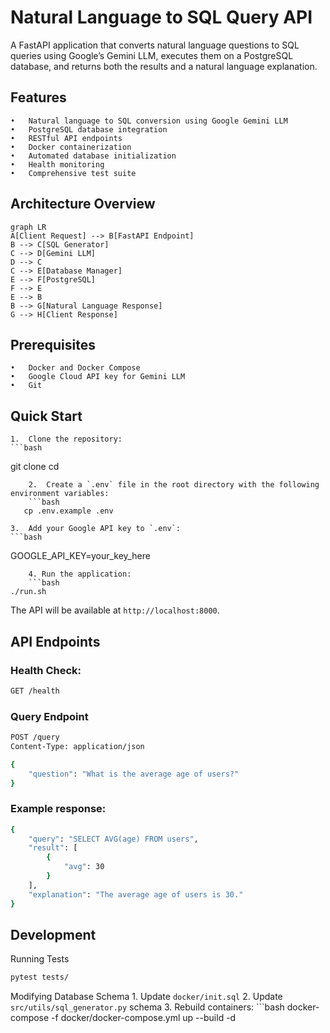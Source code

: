 # Natural Language to SQL Query API
A FastAPI application that converts natural language questions to SQL queries using Google’s Gemini LLM, executes them on a PostgreSQL database, and returns both the results and a natural language explanation.
## Features
	•	Natural language to SQL conversion using Google Gemini LLM
	•	PostgreSQL database integration
	•	RESTful API endpoints
	•	Docker containerization
	•	Automated database initialization
	•	Health monitoring
	•	Comprehensive test suite
## Architecture Overview
```mermaid
graph LR
A[Client Request] --> B[FastAPI Endpoint]
B --> C[SQL Generator]
C --> D[Gemini LLM]
D --> C
C --> E[Database Manager]
E --> F[PostgreSQL]
F --> E
E --> B
B --> G[Natural Language Response]
G --> H[Client Response]
```
## Prerequisites
	•	Docker and Docker Compose
	•	Google Cloud API key for Gemini LLM
	•	Git
## Quick Start
	1.	Clone the repository:
    ```bash
git clone <repository-url>
cd <repository-name>
```
    2.	Create a `.env` file in the root directory with the following environment variables:
    ```bash
   cp .env.example .env
```
    3.	Add your Google API key to `.env`:
    ```bash
GOOGLE_API_KEY=your_key_here
```
    4. Run the application:
    ```bash
./run.sh
```
The API will be available at `http://localhost:8000`.

## API Endpoints

### Health Check:
```bash
GET /health
```

### Query Endpoint
```bash
POST /query
Content-Type: application/json

{
    "question": "What is the average age of users?"
}
```
### Example response:
```bash
{
    "query": "SELECT AVG(age) FROM users",
    "result": [
        {
            "avg": 30
        }
    ],
    "explanation": "The average age of users is 30."
}
```

## Development
Running Tests
```bash
pytest tests/
```

Modifying Database Schema
    1.	Update `docker/init.sql`
	2.	Update `src/utils/sql_generator.py` schema
	3.	Rebuild containers:
    ```bash
docker-compose -f docker/docker-compose.yml up --build -d
```